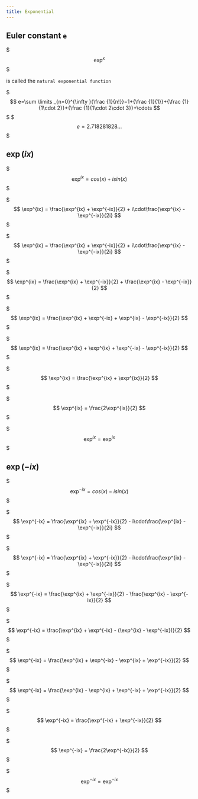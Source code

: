 ```yaml
---
title: Exponential
---
```


## Euler constant `e`

$$$
\exp^{x}
$$$

is called the `natural exponential function`

$$$
e=\sum \limits _{n=0}^{\infty }{\frac {1}{n!}}=1+{\frac {1}{1}}+{\frac {1}{1\cdot 2}}+{\frac {1}{1\cdot 2\cdot 3}}+\cdots
$$$
$$$
e= 2.718 281 828...
$$$

## $\exp(ix)$

$$$
\exp^{ix} = cos(x) + i sin(x)
$$$

$$$
\exp^{ix} = \frac{\exp^{ix} + \exp^{-ix}}{2} + i\cdot\frac{\exp^{ix} - \exp^{-ix}}{2i}
$$$

$$$
\exp^{ix} = \frac{\exp^{ix} + \exp^{-ix}}{2} + i\cdot\frac{\exp^{ix} - \exp^{-ix}}{2i}
$$$

$$$
\exp^{ix} = \frac{\exp^{ix} + \exp^{-ix}}{2} + \frac{\exp^{ix} - \exp^{-ix}}{2}
$$$

$$$
\exp^{ix} = \frac{\exp^{ix} + \exp^{-ix} + \exp^{ix} - \exp^{-ix}}{2}
$$$

$$$
\exp^{ix} = \frac{\exp^{ix} + \exp^{ix} + \exp^{-ix} - \exp^{-ix}}{2}
$$$

$$$
\exp^{ix} = \frac{\exp^{ix} + \exp^{ix}}{2}
$$$

$$$
\exp^{ix} = \frac{2\exp^{ix}}{2}
$$$

$$$
\exp^{ix} = \exp^{ix}
$$$

## $\exp(-ix)$

$$$
\exp^{-ix} = cos(x) - i sin(x)
$$$

$$$
\exp^{-ix} = \frac{\exp^{ix} + \exp^{-ix}}{2} - i\cdot\frac{\exp^{ix} - \exp^{-ix}}{2i}
$$$

$$$
\exp^{-ix} = \frac{\exp^{ix} + \exp^{-ix}}{2} - i\cdot\frac{\exp^{ix} - \exp^{-ix}}{2i}
$$$

$$$
\exp^{-ix} = \frac{\exp^{ix} + \exp^{-ix}}{2} - \frac{\exp^{ix} - \exp^{-ix}}{2}
$$$

$$$
\exp^{-ix} = \frac{\exp^{ix} + \exp^{-ix} - (\exp^{ix} - \exp^{-ix})}{2}
$$$

$$$
\exp^{-ix} = \frac{\exp^{ix} + \exp^{-ix} - \exp^{ix} + \exp^{-ix}}{2}
$$$

$$$
\exp^{-ix} = \frac{\exp^{ix} - \exp^{ix} + \exp^{-ix} + \exp^{-ix}}{2}
$$$

$$$
\exp^{-ix} = \frac{\exp^{-ix} + \exp^{-ix}}{2}
$$$

$$$
\exp^{-ix} = \frac{2\exp^{-ix}}{2}
$$$

$$$
\exp^{-ix} = \exp^{-ix}
$$$
